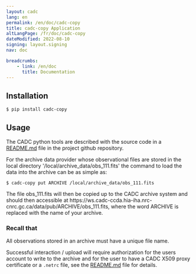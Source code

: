 ```yaml
---
layout: cadc
lang: en
permalink: /en/doc/cadc-copy
title: cadc-copy Application
altLangPage: /fr/doc/cadc-copy
dateModified: 2022-08-10
signing: layout.signing
nav: doc

breadcrumbs:
    - link: /en/doc
      title: Documentation
---
```


<h2>Installation</h2>
<pre><code>$ pip install cadc-copy</code></pre>

<h2>Usage</h2>
<p>
The CADC python tools are described with the source code in a
<a href="https://github.com/canfar/python-canfar-clients/tree/master/cadc-clients/README.md">README.md</a> file in the project github repository.
</p>

<p>
For the archive data provider whose observational files are stored in the local directory '/local/archive_data/obs_111.fits' the command to load the 
data into the archive can be as simple as:
</p>

<pre><code>$ cadc-copy put ARCHIVE /local/archive_data/obs_111.fits</code></pre>

<p>
The file obs_111.fits will then be copied up to the CADC archive system and should then accessible at 
https://ws.cadc-ccda.hia-iha.nrc-cnrc.gc.ca/data/pub/ARCHIVE/obs_111.fits, where the word ARCHIVE is replaced with the name of your archive.
</p>

<section class="alert alert-info">
    <h3>Recall that</h3>
    <p>All observations stored in an archive must have a unique file name.</p>
</section>

<p>
Successful interaction / upload will require authorization for the users account to write to the archive
and for the user to have a CADC X509 proxy certificate or a <code>.netrc</code> file, see the 
<a href="https://github.com/canfar/python-canfar-clients/tree/master/cadc-clients/README.md">README.md</a> file for details.
</p>
